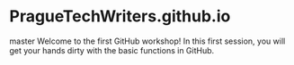 # PragueTechWriters.github.io

master
Welcome to the first GitHub workshop! In this first session, you will get your hands dirty with 
the basic functions in GitHub.
